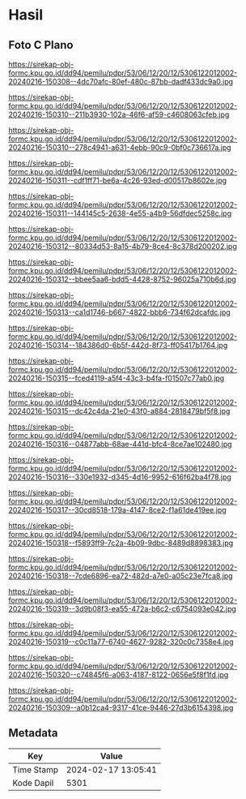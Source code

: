 # Hasil

## Foto C Plano

https://sirekap-obj-formc.kpu.go.id/dd94/pemilu/pdpr/53/06/12/20/12/5306122012002-20240216-150308--4dc70afc-80ef-480c-87bb-dadf433dc9a0.jpg

https://sirekap-obj-formc.kpu.go.id/dd94/pemilu/pdpr/53/06/12/20/12/5306122012002-20240216-150310--211b3930-102a-46f6-af59-c4608063cfeb.jpg

https://sirekap-obj-formc.kpu.go.id/dd94/pemilu/pdpr/53/06/12/20/12/5306122012002-20240216-150310--278c4941-a631-4ebb-90c9-0bf0c736617a.jpg

https://sirekap-obj-formc.kpu.go.id/dd94/pemilu/pdpr/53/06/12/20/12/5306122012002-20240216-150311--cdf1ff71-be6a-4c26-93ed-d00517b8602e.jpg

https://sirekap-obj-formc.kpu.go.id/dd94/pemilu/pdpr/53/06/12/20/12/5306122012002-20240216-150311--144145c5-2638-4e55-a4b9-56dfdec5258c.jpg

https://sirekap-obj-formc.kpu.go.id/dd94/pemilu/pdpr/53/06/12/20/12/5306122012002-20240216-150312--80334d53-8a15-4b79-8ce4-8c378d200202.jpg

https://sirekap-obj-formc.kpu.go.id/dd94/pemilu/pdpr/53/06/12/20/12/5306122012002-20240216-150312--bbee5aa6-bdd5-4428-8752-96025a710b6d.jpg

https://sirekap-obj-formc.kpu.go.id/dd94/pemilu/pdpr/53/06/12/20/12/5306122012002-20240216-150313--ca1d1746-b667-4822-bbb6-734f62dcafdc.jpg

https://sirekap-obj-formc.kpu.go.id/dd94/pemilu/pdpr/53/06/12/20/12/5306122012002-20240216-150314--184386d0-6b5f-442d-8f73-ff05417b1764.jpg

https://sirekap-obj-formc.kpu.go.id/dd94/pemilu/pdpr/53/06/12/20/12/5306122012002-20240216-150315--fced4119-a5f4-43c3-b4fa-f01507c77ab0.jpg

https://sirekap-obj-formc.kpu.go.id/dd94/pemilu/pdpr/53/06/12/20/12/5306122012002-20240216-150315--dc42c4da-21e0-43f0-a884-2818479bf5f8.jpg

https://sirekap-obj-formc.kpu.go.id/dd94/pemilu/pdpr/53/06/12/20/12/5306122012002-20240216-150316--04877abb-68ae-441d-bfc4-8ce7ae102480.jpg

https://sirekap-obj-formc.kpu.go.id/dd94/pemilu/pdpr/53/06/12/20/12/5306122012002-20240216-150316--330e1932-d345-4d16-9952-616f62ba4f78.jpg

https://sirekap-obj-formc.kpu.go.id/dd94/pemilu/pdpr/53/06/12/20/12/5306122012002-20240216-150317--30cd8518-179a-4147-8ce2-f1a61de419ee.jpg

https://sirekap-obj-formc.kpu.go.id/dd94/pemilu/pdpr/53/06/12/20/12/5306122012002-20240216-150318--f5893ff9-7c2a-4b09-9dbc-8489d8898383.jpg

https://sirekap-obj-formc.kpu.go.id/dd94/pemilu/pdpr/53/06/12/20/12/5306122012002-20240216-150318--7cde6896-ea72-482d-a7e0-a05c23e7fca8.jpg

https://sirekap-obj-formc.kpu.go.id/dd94/pemilu/pdpr/53/06/12/20/12/5306122012002-20240216-150319--3d9b08f3-ea55-472a-b6c2-c6754093e042.jpg

https://sirekap-obj-formc.kpu.go.id/dd94/pemilu/pdpr/53/06/12/20/12/5306122012002-20240216-150319--c0c11a77-6740-4627-9282-320c0c7358e4.jpg

https://sirekap-obj-formc.kpu.go.id/dd94/pemilu/pdpr/53/06/12/20/12/5306122012002-20240216-150320--c74845f6-a063-4187-8122-0656e5f8f1fd.jpg

https://sirekap-obj-formc.kpu.go.id/dd94/pemilu/pdpr/53/06/12/20/12/5306122012002-20240216-150309--a0b12ca4-9317-41ce-9446-27d3b6154398.jpg


## Metadata

| Key        | Value               |
| ---------- | ------------------- |
| Time Stamp | 2024-02-17 13:05:41 |
| Kode Dapil | 5301                |



